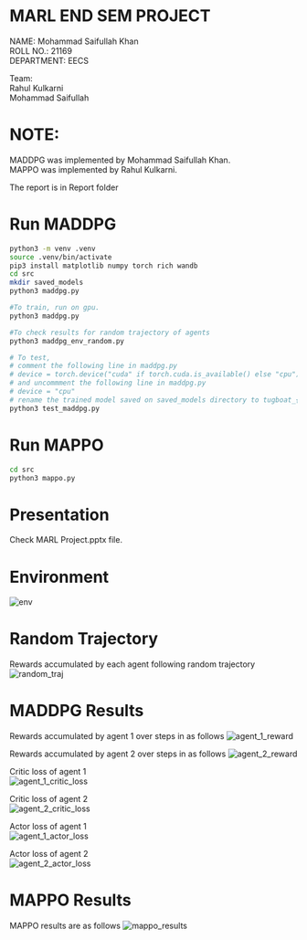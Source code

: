 # MARL END SEM PROJECT

NAME: Mohammad Saifullah Khan  
ROLL NO.: 21169  
DEPARTMENT: EECS  

Team:  
Rahul Kulkarni  
Mohammad Saifullah

# NOTE:
MADDPG was implemented by Mohammad Saifullah Khan.  
MAPPO was implemented by Rahul Kulkarni.  

The report is in Report folder

# Run MADDPG
```bash
python3 -m venv .venv
source .venv/bin/activate
pip3 install matplotlib numpy torch rich wandb
cd src
mkdir saved_models
python3 maddpg.py

#To train, run on gpu.
python3 maddpg.py

#To check results for random trajectory of agents
python3 maddpg_env_random.py

# To test, 
# comment the following line in maddpg.py
# device = torch.device("cuda" if torch.cuda.is_available() else "cpu") 
# and uncommment the following line in maddpg.py
# device = "cpu"
# rename the trained model saved on saved_models directory to tugboat_{agent_number}_actor_maddpg.pth
python3 test_maddpg.py
```

# Run MAPPO
```bash 
cd src
python3 mappo.py
```

# Presentation
Check MARL Project.pptx file.

# Environment
![env](img/random_action.gif)

# Random Trajectory

Rewards accumulated by each agent following random trajectory
![random_traj](img/random_traj_rew.png)

# MADDPG  Results

Rewards accumulated by agent 1 over steps in as follows
![agent_1_reward](img/agent_1_reward.png)    

Rewards accumulated by agent 2 over steps in as follows
![agent_2_reward](img/agent_2_reward.png)    

Critic loss of agent 1  
![agent_1_critic_loss](img/agent_1_critic_loss.png)  

Critic loss of agent 2  
![agent_2_critic_loss](img/agent_2_critic_loss.png)  

Actor loss of agent 1  
![agent_1_actor_loss](img/agent_1_actor_loss.png)  

Actor loss of agent 2   
![agent_2_actor_loss](img/agent_2_actor_loss.png)

# MAPPO Results

MAPPO results are as follows
![mappo_results](img/mappo_results.png) 
